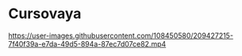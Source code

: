 # Cursovaya


https://user-images.githubusercontent.com/108450580/209427215-7f40f39a-e7da-49d5-894a-87ec7d07ce82.mp4

